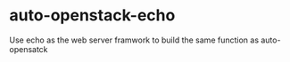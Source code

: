 # auto-openstack-echo
Use echo as the web server framwork to build the same function as auto-opensatck

